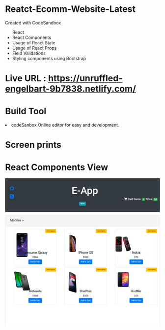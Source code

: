 # Reatct-Ecomm-Website-Latest
Created with CodeSandbox

<ul> React 
<li> React Components</li>
<li> Usage of React State</li>
<li> Usage of React Props</li>
<li> Field Validations</li>
<li> Styling components using Bootstrap</li>
</ul>


# Live URL : https://unruffled-engelbart-9b7838.netlify.com/
  
  # Build Tool
  <li> codeSanbox Online editor for easy and development.</li>
  
   # Screen prints 
  # React Components View
  ![Capture-1](https://github.com/Brahmaiah-Rayalla/Reatct-Ecomm-Website-1/blob/master/IMG_20190527_174614.jpg)

  
  

  

  
 
  
  
  


  
